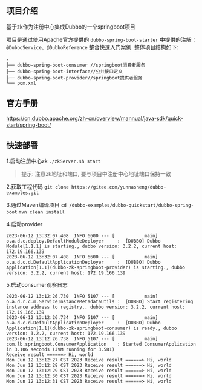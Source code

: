 ## 项目介绍
基于zk作为注册中心集成Dubbo的一个springboot项目

项目是通过使用Apache官方提供的 `dubbo-spring-boot-starter` 中提供的注解：`@DubboService`、`@DubboReference` 整合快速入门案例.
整体项目结构如下:
```text
.
├── dubbo-spring-boot-consumer //springboot消费者服务
├── dubbo-spring-boot-interface//公共接口定义
├── dubbo-spring-boot-provider//springboot提供者服务
└── pom.xml
```
## 官方手册
https://cn.dubbo.apache.org/zh-cn/overview/mannual/java-sdk/quick-start/spring-boot/

## 快速部署
1.启动注册中心zk
`./zkServer.sh start`

> 提示: 注意zk地址和端口, 要与项目中注册中心地址端口保持一致

2.获取工程代码
`git clone https://gitee.com/yunnasheng/dubbo-examples.git`

3.通过Maven编译项目
`cd /dubbo-examples/dubbo-quickstart/dubbo-spring-boot`
`mvn clean install`

4.启动provider
```text
2023-06-12 13:32:07.408  INFO 6600 --- [           main] o.a.d.c.deploy.DefaultModuleDeployer     :  [DUBBO] Dubbo Module[1.1.1] is starting., dubbo version: 3.2.2, current host: 172.19.166.139
2023-06-12 13:32:07.408  INFO 6600 --- [           main] o.a.d.c.d.DefaultApplicationDeployer     :  [DUBBO] Dubbo Application[1.1](dubbo-zk-springboot-provider) is starting., dubbo version: 3.2.2, current host: 172.19.166.139
```

5.启动consumer观察日志
```text
2023-06-12 13:12:26.730  INFO 5107 --- [           main] o.a.d.r.c.m.ServiceInstanceMetadataUtils :  [DUBBO] Start registering instance address to registry., dubbo version: 3.2.2, current host: 172.19.166.139
2023-06-12 13:12:26.734  INFO 5107 --- [           main] o.a.d.c.d.DefaultApplicationDeployer     :  [DUBBO] Dubbo Application[1.1](dubbo-zk-springboot-consumer) is ready., dubbo version: 3.2.2, current host: 172.19.166.139
2023-06-12 13:12:26.738  INFO 5107 --- [           main] com.lb.springboot.ConsumerApplication    : Started ConsumerApplication in 3.106 seconds (JVM running for 3.581)
Receive result ======> Hi, world
Mon Jun 12 13:12:27 CST 2023 Receive result ======> Hi, world
Mon Jun 12 13:12:28 CST 2023 Receive result ======> Hi, world
Mon Jun 12 13:12:29 CST 2023 Receive result ======> Hi, world
Mon Jun 12 13:12:30 CST 2023 Receive result ======> Hi, world
Mon Jun 12 13:12:31 CST 2023 Receive result ======> Hi, world
```

